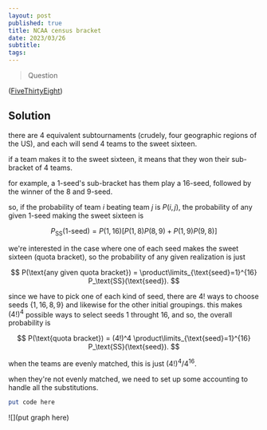 ```yaml
---
layout: post
published: true
title: NCAA census bracket
date: 2023/03/26
subtitle:
tags:
---
```


>Question

<!--more-->

([FiveThirtyEight](URL))

## Solution

there are $4$ equivalent subtournaments (crudely, four geographic regions of the US), and each will send $4$ teams to the sweet sixteen.

if a team makes it to the sweet sixteen, it means that they won their sub-bracket of $4$ teams.

for example, a $1$-seed's sub-bracket has them play a $16$-seed, followed by the winner of the $8$ and $9$-seed.

so, if the probability of team $i$ beating team $j$ is $P(i,j),$ the probability of any given $1$-seed making the sweet sixteen is 

$$ P_\text{SS}(\text{1-seed}) = P(1,16)\left[P(1,8)P(8,9) + P(1,9)P(9,8)\right] $$

we're interested in the case where one of each seed makes the sweet sixteen (quota bracket), so the probability of any given realization is just

$$ P(\text{any given quota bracket}) = \product\limits_{\text{seed}=1}^{16} P_\text{SS}(\text{seed}). $$

since we have to pick one of each kind of seed, there are $4!$ ways to choose seeds $\{1,16,8,9\}$ and likewise for the other initial groupings. this makes $(4!)^4$ possible ways to select seeds $1$ throught $16,$ and so, the overall probability is

$$ P(\text{quota bracket}) = (4!)^4 \product\limits_{\text{seed}=1}^{16} P_\text{SS}(\text{seed}). $$

when the teams are evenly matched, this is just $(4!)^4/4^{16}.$

when they're not evenly matched, we need to set up some accounting to handle all the substitutions.

```mathematica
put code here
```

![](put graph here)

<br>
